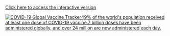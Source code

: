 <a href="https://public.tableau.com/views/COVID-19GlobalVaccineTracker_16788414615040/COVID-19GlobalVaccineTracker?:language=en-US&:display_count=n&:origin=viz_share_link">Click here to access the interactive version</a>

<div class='tableauPlaceholder' id='viz1678906030780' style='position: relative'><noscript><a href='#'><img alt='COVID-19 Global Vaccine Tracker49% of the world&#39;s population received at least one dose of COVID-19 vaccine.7 billion doses have been administered globally, and over 24 million are now administered each day. ' src='https:&#47;&#47;public.tableau.com&#47;static&#47;images&#47;CO&#47;COVID-19GlobalVaccineTracker_16788414615040&#47;COVID-19GlobalVaccineTracker&#47;1_rss.png' style='border: none' /></a></noscript><object class='tableauViz'  style='display:none;'><param name='host_url' value='https%3A%2F%2Fpublic.tableau.com%2F' /> <param name='embed_code_version' value='3' /> <param name='site_root' value='' /><param name='name' value='COVID-19GlobalVaccineTracker_16788414615040&#47;COVID-19GlobalVaccineTracker' /><param name='tabs' value='no' /><param name='toolbar' value='yes' /><param name='static_image' value='https:&#47;&#47;public.tableau.com&#47;static&#47;images&#47;CO&#47;COVID-19GlobalVaccineTracker_16788414615040&#47;COVID-19GlobalVaccineTracker&#47;1.png' /> <param name='animate_transition' value='yes' /><param name='display_static_image' value='yes' /><param name='display_spinner' value='yes' /><param name='display_overlay' value='yes' /><param name='display_count' value='yes' /><param name='language' value='en-US' /></object></div>              


